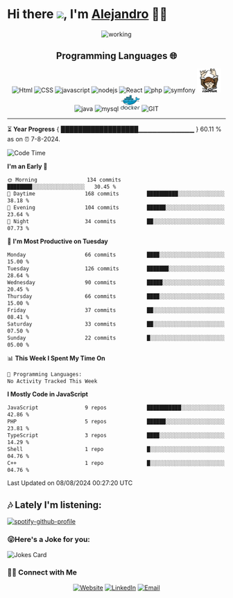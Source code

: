 # Hi there <img src="https://github.com/TheDudeThatCode/TheDudeThatCode/blob/master/Assets/Hi.gif" width="29px">, I'm [Alejandro](https://tellmealex.dev) 👨‍💻


<p align="center">
 <img  src="https://camo.githubusercontent.com/992babdffd8c74a1502de375fbdf7e4d54773242/68747470733a2f2f6d656469612e67697068792e636f6d2f6d656469612f53576f536b4e36447854737a71494b4571762f67697068792e676966" align="center" alt="working" />
 </p>
<h2 align="center">Programming Languages 🌐</h2>


<p align="center">
<img src="https://github.com/TellMeAlex/devicon/blob/master/icons/html5/html5-original.svg" alt="Html" width="55" height="55"/> 
<img src="https://github.com/TellMeAlex/devicon/blob/master/icons/css3/css3-original.svg" alt="CSS" width="55" height="55"/> 
<img src="https://github.com/TellMeAlex/devicon/blob/master/icons/javascript/javascript-original.svg" alt="javascript" width="55" height="55"/> 
<img src="https://github.com/TellMeAlex/devicon/blob/master/icons/nodejs/nodejs-original.svg" alt="nodejs" width="55" height="55"/> 
<img src="https://github.com/TellMeAlex/devicon/blob/master/icons/react/react-original.svg" alt="React" width="55" height="55"/> 
<img src="https://github.com/TellMeAlex/devicon/blob/master/icons/php/php-plain.svg" alt="php" width="55" height="55"/> 
<img src="https://github.com/TellMeAlex/devicon/blob/master/icons/symfony/symfony-original.svg" alt="symfony" width="55" height="55"/> 
<img src="https://github.com/TellMeAlex/devicon/blob/master/icons/composer/composer-original.svg" alt="composer" width="55" height="55"/> 
<img src="https://github.com/TellMeAlex/devicon/blob/master/icons/java/java-original-wordmark.svg" alt="java" width="55" height="55"/> 
<img src="https://github.com/TellMeAlex/devicon/blob/master/icons/mysql/mysql-original-wordmark.svg" alt="mysql" width="55" height="60"/> 
<img src="https://github.com/TellMeAlex/devicon/blob/master/icons/docker/docker-original-wordmark.svg" alt="docker" width="45" height="40"/> 
<img src="https://github.com/TellMeAlex/devicon/blob/master/icons/git/git-original.svg" alt="GIT" width="45" height="40"/> 
</p>

---

⏳ **Year Progress** { ██████████████████▁▁▁▁▁▁▁▁▁▁▁▁ } 60.11 % as on ⏰ 7-8-2024.

<!--START_SECTION:waka-->
![Code Time](http://img.shields.io/badge/Code%20Time-17%20hrs%201%20min-blue)

**I'm an Early 🐤** 

```text
🌞 Morning                134 commits         ████████░░░░░░░░░░░░░░░░░   30.45 % 
🌆 Daytime                168 commits         ██████████░░░░░░░░░░░░░░░   38.18 % 
🌃 Evening                104 commits         ██████░░░░░░░░░░░░░░░░░░░   23.64 % 
🌙 Night                  34 commits          ██░░░░░░░░░░░░░░░░░░░░░░░   07.73 % 
```
📅 **I'm Most Productive on Tuesday** 

```text
Monday                   66 commits          ████░░░░░░░░░░░░░░░░░░░░░   15.00 % 
Tuesday                  126 commits         ███████░░░░░░░░░░░░░░░░░░   28.64 % 
Wednesday                90 commits          █████░░░░░░░░░░░░░░░░░░░░   20.45 % 
Thursday                 66 commits          ████░░░░░░░░░░░░░░░░░░░░░   15.00 % 
Friday                   37 commits          ██░░░░░░░░░░░░░░░░░░░░░░░   08.41 % 
Saturday                 33 commits          ██░░░░░░░░░░░░░░░░░░░░░░░   07.50 % 
Sunday                   22 commits          █░░░░░░░░░░░░░░░░░░░░░░░░   05.00 % 
```


📊 **This Week I Spent My Time On** 

```text
💬 Programming Languages: 
No Activity Tracked This Week
```

**I Mostly Code in JavaScript** 

```text
JavaScript               9 repos             ███████████░░░░░░░░░░░░░░   42.86 % 
PHP                      5 repos             ██████░░░░░░░░░░░░░░░░░░░   23.81 % 
TypeScript               3 repos             ████░░░░░░░░░░░░░░░░░░░░░   14.29 % 
Shell                    1 repo              █░░░░░░░░░░░░░░░░░░░░░░░░   04.76 % 
C++                      1 repo              █░░░░░░░░░░░░░░░░░░░░░░░░   04.76 % 
```




 Last Updated on 08/08/2024 00:27:20 UTC
<!--END_SECTION:waka-->

## 🎶 Lately I'm listening:
[![spotify-github-profile](https://spotify-github-profile.vercel.app/api/view?uid=alexdrago&cover_image=true&theme=compact)](https://spotify-github-profile.vercel.app/api/view?uid=alexdrago&redirect=true)

### 😜Here's a Joke for you:
<img src="https://readme-jokes.vercel.app/api" alt="Jokes Card" />


<h3> 🤝🏻 Connect with Me </h3>

<p align="center">
<a href="https://www.tellmealex.dev" target="_blank"><img alt="Website" src="https://img.shields.io/badge/Website-www.tellmealex.dev-blue?style=flat&logo=google-chrome"></a>
<a href="https://www.linkedin.com/in/alejandro-de-la-fuente/" target="_blank"><img alt="LinkedIn" src="https://img.shields.io/badge/LinkedIn-@AlejandroDeLaFuente-blue?style=flat&logo=linkedin"></a>
<a href="mailto:llamamealex@gmail.com"><img alt="Email" src="https://img.shields.io/badge/Email-llamamealex@gmail.com-blue?style=flat&logo=gmail"></a>


